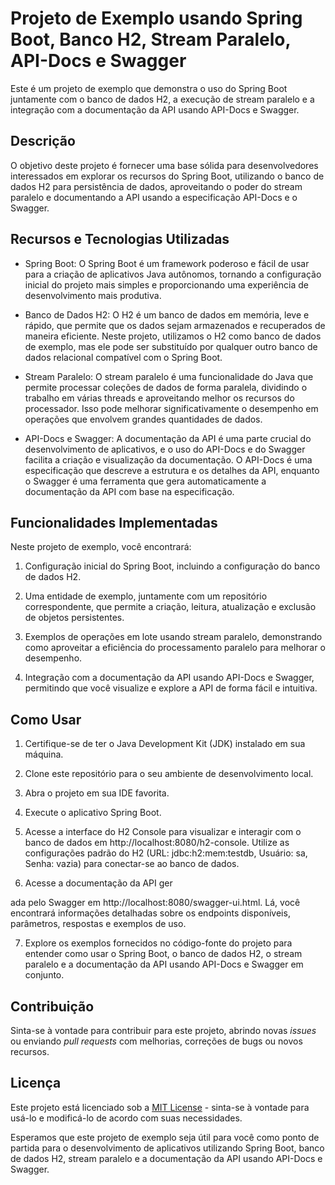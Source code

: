 # Projeto de Exemplo usando Spring Boot, Banco H2, Stream Paralelo, API-Docs e Swagger

Este é um projeto de exemplo que demonstra o uso do Spring Boot juntamente com o banco de dados H2, a execução de stream paralelo e a integração com a documentação da API usando API-Docs e Swagger.

## Descrição

O objetivo deste projeto é fornecer uma base sólida para desenvolvedores interessados em explorar os recursos do Spring Boot, utilizando o banco de dados H2 para persistência de dados, aproveitando o poder do stream paralelo e documentando a API usando a especificação API-Docs e o Swagger.

## Recursos e Tecnologias Utilizadas

- Spring Boot: O Spring Boot é um framework poderoso e fácil de usar para a criação de aplicativos Java autônomos, tornando a configuração inicial do projeto mais simples e proporcionando uma experiência de desenvolvimento mais produtiva.

- Banco de Dados H2: O H2 é um banco de dados em memória, leve e rápido, que permite que os dados sejam armazenados e recuperados de maneira eficiente. Neste projeto, utilizamos o H2 como banco de dados de exemplo, mas ele pode ser substituído por qualquer outro banco de dados relacional compatível com o Spring Boot.

- Stream Paralelo: O stream paralelo é uma funcionalidade do Java que permite processar coleções de dados de forma paralela, dividindo o trabalho em várias threads e aproveitando melhor os recursos do processador. Isso pode melhorar significativamente o desempenho em operações que envolvem grandes quantidades de dados.

- API-Docs e Swagger: A documentação da API é uma parte crucial do desenvolvimento de aplicativos, e o uso do API-Docs e do Swagger facilita a criação e visualização da documentação. O API-Docs é uma especificação que descreve a estrutura e os detalhes da API, enquanto o Swagger é uma ferramenta que gera automaticamente a documentação da API com base na especificação.

## Funcionalidades Implementadas

Neste projeto de exemplo, você encontrará:

1. Configuração inicial do Spring Boot, incluindo a configuração do banco de dados H2.

2. Uma entidade de exemplo, juntamente com um repositório correspondente, que permite a criação, leitura, atualização e exclusão de objetos persistentes.

3. Exemplos de operações em lote usando stream paralelo, demonstrando como aproveitar a eficiência do processamento paralelo para melhorar o desempenho.

4. Integração com a documentação da API usando API-Docs e Swagger, permitindo que você visualize e explore a API de forma fácil e intuitiva.

## Como Usar

1. Certifique-se de ter o Java Development Kit (JDK) instalado em sua máquina.

2. Clone este repositório para o seu ambiente de desenvolvimento local.

3. Abra o projeto em sua IDE favorita.

4. Execute o aplicativo Spring Boot.

5. Acesse a interface do H2 Console para visualizar e interagir com o banco de dados em http://localhost:8080/h2-console. Utilize as configurações padrão do H2 (URL: jdbc:h2:mem:testdb, Usuário: sa, Senha: vazia) para conectar-se ao banco de dados.

6. Acesse a documentação da API ger

ada pelo Swagger em http://localhost:8080/swagger-ui.html. Lá, você encontrará informações detalhadas sobre os endpoints disponíveis, parâmetros, respostas e exemplos de uso.

7. Explore os exemplos fornecidos no código-fonte do projeto para entender como usar o Spring Boot, o banco de dados H2, o stream paralelo e a documentação da API usando API-Docs e Swagger em conjunto.

## Contribuição

Sinta-se à vontade para contribuir para este projeto, abrindo novas _issues_ ou enviando _pull requests_ com melhorias, correções de bugs ou novos recursos.

## Licença

Este projeto está licenciado sob a [MIT License](https://opensource.org/licenses/MIT) - sinta-se à vontade para usá-lo e modificá-lo de acordo com suas necessidades.

Esperamos que este projeto de exemplo seja útil para você como ponto de partida para o desenvolvimento de aplicativos utilizando Spring Boot, banco de dados H2, stream paralelo e a documentação da API usando API-Docs e Swagger.